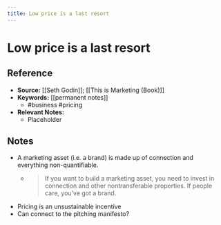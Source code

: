 ```yaml
---
title: Low price is a last resort
---
```

# Low price is a last resort
## Reference
- **Source:** [[Seth Godin]]; [[This is Marketing (Book)]]
- **Keywords:** [[permanent notes]]
	- #business #pricing 
- **Relevant Notes:**
	- Placeholder
## Notes
- A marketing asset (i.e. a brand) is made up of connection and everything non-quantifiable.
	- >If you want to build a marketing asset, you need to invest in connection and other nontransferable properties. If people care, you’ve got a brand.
- Pricing is an unsustainable incentive
- Can connect to the pitching manifesto?
